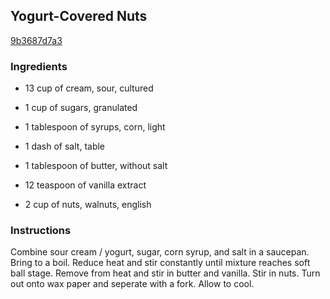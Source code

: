 ## Yogurt-Covered Nuts

[9b3687d7a3](http://www.food.com/recipe/yogurt-covered-nuts-181182)

### Ingredients

 - 13 cup of cream, sour, cultured

 - 1 cup of sugars, granulated

 - 1 tablespoon of syrups, corn, light

 - 1 dash of salt, table

 - 1 tablespoon of butter, without salt

 - 12 teaspoon of vanilla extract

 - 2 cup of nuts, walnuts, english

### Instructions

Combine sour cream / yogurt, sugar, corn syrup, and salt in a saucepan. Bring to a boil. Reduce heat and stir constantly until mixture reaches soft ball stage. Remove from heat and stir in butter and vanilla. Stir in nuts. Turn out onto wax paper and seperate with a fork. Allow to cool.